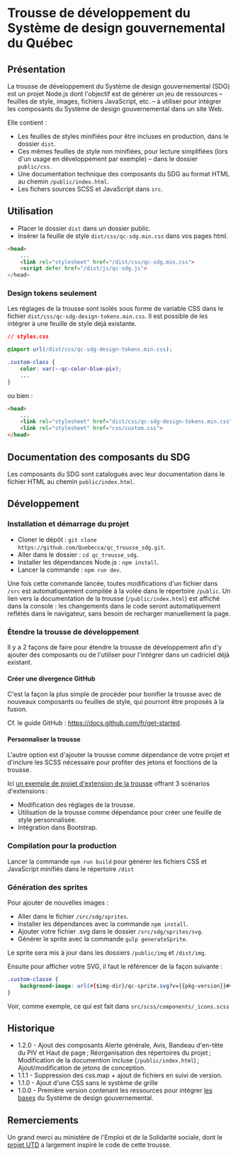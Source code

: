 # Trousse de développement du Système de design gouvernemental du Québec

## Présentation

La trousse de développement du Système de design gouvernemental (SDG) est un projet Node.js dont l'objectif est de générer un jeu de ressources – feuilles de style, images, fichiers JavaScript, etc. – à utiliser pour intégrer les composants du Système de design gouvernemental dans un site Web.

Elle contient :
- Les feuilles de styles minifiées pour être incluses en production, dans le dossier `dist`.
- Ces mêmes feuilles de style non minifiées, pour lecture simplifiées (lors d'un usage en développement par exemple) – dans le dossier `public/css`.
- Une documentation technique des composants du SDG au format HTML au chemin `/public/index.html`.
- Les fichers sources SCSS et JavaScript dans `src`.

## Utilisation
- Placer le dossier `dist`  dans un dossier public.
- Insérer la feuille de style `dist/css/qc-sdg.min.css`  dans vos pages html.
```html
<head>
    ...
    <link rel="stylesheet" href="/dist/css/qc-sdg.min.css">
    <script defer href="/dist/js/qc-sdg.js">
</head>
```
### Design tokens seulement

Les réglages de la trousse sont isolés sous forme de variable CSS dans le fichier `dist/css/qc-sdg-design-tokens.min.css`. Il est possible de les intégrer à une feuille de style déjà existante.

```css
// styles.css

@import url(/dist/css/qc-sdg-design-tokens.min.css);

.custom-class {
    color: var(--qc-color-blue-piv);
    ...
}

```

ou bien :

```html
<head>
    ...
    <link rel="stylesheet" href="dist/css/qc-sdg-design-tokens.min.css">
    <link rel="stylesheet" href="css/custom.css">
</head>
```

## Documentation des composants du SDG
Les composants du SDG sont catalogués avec leur documentation dans le fichier HTML au chemin `public/index.html`.  


## Développement

### Installation et démarrage du projet 
- Cloner le dépôt : `git clone https://github.com/Quebecca/qc_trousse_sdg.git`.
- Aller dans le dossier : `cd qc_trousse_sdg`.
- Installer les dépendances Node.js : `npm install`.
- Lancer la commande : `npm run dev`.

Une fois cette commande lancée, toutes modifications d'un fichier dans `/src` est automatiquement compilée à la volée dans le répertoire `/public`.
Un lien vers la documentation de la trousse (`/public/index.html`) est affiché dans la console : les changements dans le code seront automatiquement reflétés dans le navigateur, sans besoin de recharger manuellement la page.

### Étendre la trousse de développement

Il y a 2 façons de faire pour étendre la trousse de développement afin d'y ajouter des composants ou de l'utiliser pour l'intégrer dans un cadriciel déjà existant.

#### Créer une divergence GitHub

C'est la façon la plus simple de procéder pour bonifier la trousse avec de nouveaux composants ou feuilles de style, qui pourront être proposés à la fusion.  

Cf. le guide GitHub : https://docs.github.com/fr/get-started.

#### Personnaliser la trousse

L'autre option est d'ajouter la trousse comme dépendance de votre projet et d'inclure les SCSS nécessaire pour profiter des jetons et fonctions de la trousse.

Ici [un exemple de projet d'extension de la trousse](https://github.com/Quebecca/qc-sdg-extension-demo) offrant 3 scénarios d'extensions :
- Modification des réglages de la trousse.
- Utilisation de la trousse comme dépendance pour créer une feuille de style personnalisée.
- Intégration dans Bootstrap.

### Compilation pour la production

Lancer la commande `npm run build` pour générer les fichiers CSS et JavaScript minifiés dans le répertoire `/dist`

### Génération des sprites

Pour ajouter de nouvelles images :
- Aller dans le fichier `/src/sdg/sprites`.
- Installer les dépendances avec la commande `npm install`.
- Ajouter votre fichier .svg dans le dossier `/src/sdg/sprites/svg`.
- Générer le sprite avec la commande `gulp generateSprite`.

Le sprite sera mis à jour dans les dossiers `/public/img` et `/dist/img`.

Ensuite pour afficher votre SVG, il faut le référencer de la façon suivante :

```css
.custom-classe {
    background-image: url(#{$img-dir}/qc-sprite.svg?v={{pkg-version}}#<nom-du-fichier-svg-ajouté>);
}
```
Voir, comme exemple, ce qui est fait dans `src/scss/components/_icons.scss`

## Historique

- 1.2.0 - Ajout des composants Alerte générale, Avis, Bandeau d'en-tête du PIV et Haut de page ; Réorganisation des répertoires du projet ; Modification de la documention incluse (`/public/index.html`) ; Ajout/modification de jetons de conception.   
- 1.1.1 - Suppression des css.map + ajout de fichiers en suivi de version.
- 1.1.0 - Ajout d'une CSS sans le système de grille
- 1.0.0 - Première version contenant les ressources pour intégrer [les bases](https://design.quebec.ca/bases/citations) du Système de design gouvernemental.</li>
 

## Remerciements

Un grand merci au ministère de l'Emploi et de la Solidarité sociale, dont le [projet UTD](https://github.com/MTESSDev/utd-webcomponents/releases) a largement inspiré le code de cette trousse. 
